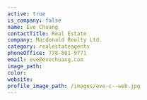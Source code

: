```yaml
---
active: true
is_company: false
name: Eve Chuang
contactTitle: Real Estate
company: Macdonald Realty Ltd.
category: realestateagents
phoneOffice: 778-881-9771
email: eve@evechuang.com
image_path:
color:
website:
profile_image_path: /images/eve-c--web.jpg
---
```



